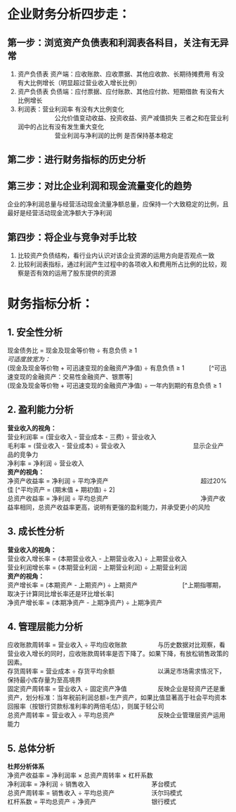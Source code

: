 # 企业财务分析四步走：

## 第一步：浏览资产负债表和利润表各科目，关注有无异常
1. 资产负债表 资产端：应收账款、应收票据、其他应收款、长期待摊费用 有没有大比例增长（明显超过营业收入增长比例）
2. 资产负债表 负债端：应付票据、应付账款、其他应付款、短期借款 有没有大比例增长
3. 利润表：营业利润率 有没有大比例变化   
　　　　　　公允价值变动收益、投资收益、资产减值损失 三者之和在营业利润中的占比有没有发生重大变化   
　　　　　　营业利润与净利润的比例 是否保持基本稳定

## 第二步：进行财务指标的历史分析

## 第三步：对比企业利润和现金流量变化的趋势
企业的净利润总量与经营活动现金流量净额总量，应保持一个大致稳定的比例，且最好是经营活动现金流净额大于净利润

## 第四步：将企业与竞争对手比较
1. 比较资产负债结构，看行业内认识对该企业资源的运用方向是否观点一致
2. 比较利润表指标，通过利润产生过程中的各项收入和费用所占比例的比较，观察是否有效的运用了股东提供的资源


# 财务指标分析：

## 1. 安全性分析
   现金债务比 = 现金及现金等价物 ÷ 有息负债 ≥ 1   
   *可适度放宽为：*   
   (现金及现金等价物 + 可迅速变现的金融资产净值) ÷ 有息负债 ≥ 1　　　　[^可迅速变现的金融资产：交易性金融资产、银票等]   
   (现金及现金等价物 + 可迅速变现的金融资产净值) ÷ 一年内到期的有息负债 ≥ 1

## 2. 盈利能力分析
   **营业收入的视角：**   
   营业利润率 = (营业收入 - 营业成本 - 三费) ÷ 营业收入   
   毛利率 = (营业收入 - 营业成本) ÷ 营业收入　　　　　　　　　　　显示企业产品的竞争力   
   净利率 = 净利润 ÷ 营业收入   
   **资产的视角：**   
   净资产收益率 = 净利润 ÷ 平均净资产　　　　　　　　　　　　　　　超过20%佳       [^平均资产 = (期末值 + 期初值) ÷ 2]   
   总资产收益率 = 净利润 ÷ 平均总资产　　　　　　　　　　　　　　　净资产收益率相同，总资产收益率更高，说明有更强的盈利能力，并承受更小的风险   

## 3. 成长性分析
   **营业收入的视角：**   
   营业收入增长率 = (本期营业收入 - 上期营业收入) ÷ 上期营业收入   
   营业利润增长率 = (本期营业利润 - 上期营业利润) ÷ 上期营业利润   
   **资产的视角：**   
   资产增长率 = (本期资产 - 上期资产) ÷ 上期资产 　　　　　　　[^上期指哪期，取决于计算同比增长率还是环比增长率]   
   净资产增长率 = (本期净资产 - 上期净资产) ÷ 上期净资产   

## 4. 管理层能力分析
   应收账款周转率 = 营业收入 ÷ 平均应收账款　　　　　与历史数据对比观察，看营业收入增长的同时，应收账款周转率是否下降了。如果下降，有放松销售政策的因素。   
   存货周转率 = 营业成本 ÷ 存货平均余额　　　　　　　以满足市场需求情况下，保持最小库存量为至高境界   
   固定资产周转率 = 营业收入 ÷ 固定资产净值　　　　　反映企业是轻资产还是重资产，划分标准：当年税前利润总额÷生产资产，如果比值显著高于社会平均资本回报率（按银行贷款标准利率的两倍毛估），则属于轻公司   
   总资产周转率 = 营业收入 ÷ 平均总资产　　　　　　　反映企业管理层资产运用能力   

## 5. 总体分析
   **杜邦分析体系**   
   净资产收益率 = 净利润率 × 总资产周转率 × 杠杆系数   
   净利润率 = 净利润 ÷ 销售收入　　　　　　　　　　茅台模式   
   总资产周转率 = 销售收入 ÷ 平均总资产　　　　　　沃尔玛模式   
   杠杆系数 = 平均总资产 ÷ 净资产　　　　　　　　　银行模式   
